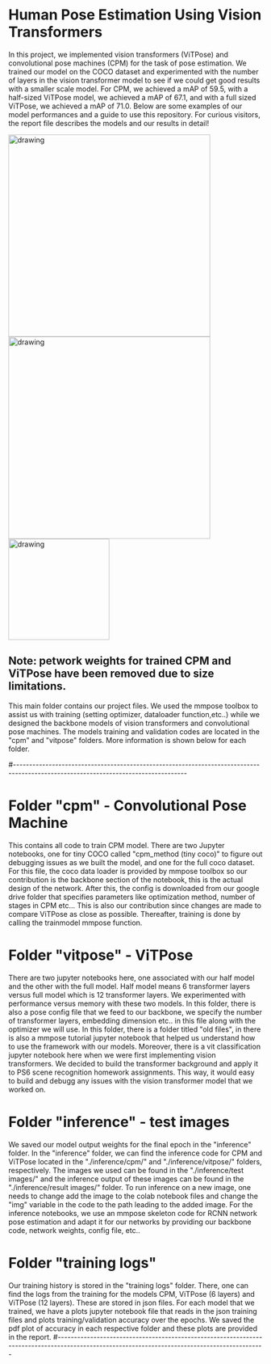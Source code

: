 # Human Pose Estimation Using Vision Transformers

In this project, we implemented vision transformers (ViTPose) and convolutional pose machines (CPM) for the task of pose estimation. We trained our model on the COCO dataset and experimented with the number of layers in the vision transformer model to see if we could get good results with a smaller scale model. For CPM, we achieved a mAP of 59.5, with a half-sized ViTPose model, we achieved a mAP of 67.1, and with a full sized ViTPose, we achieved a mAP of 71.0. Below are some examples of our model performances and a guide to use this repository. For curious visitors, the report file describes the models and our results in detail!

<img src="https://user-images.githubusercontent.com/85589562/211017426-f872dbfb-76f9-4b6e-9074-11dbaf9c892e.png" alt="drawing" width="400"/> <img src="https://user-images.githubusercontent.com/85589562/211017451-a466a6d9-6fd9-4fe1-9c9c-3bae7bc49c3e.png" alt="drawing" width="400"/> <img src="https://user-images.githubusercontent.com/85589562/211017484-43bad02a-9183-4043-8402-28cd49c68786.png" alt="drawing" width="200"/>

## Note: petwork weights for trained CPM and ViTPose have been removed due to size limitations.

This main folder contains our project files. We used the mmpose toolbox to assist us with training (setting optimizer, dataloader function,etc..) while we designed the backbone models of vision transformers and convolutional pose machines. The models training and validation codes are located in the "cpm" and "vitpose" folders. More information is shown below for each folder.

#-----------------------------------------------------------------------------------------------------------------------------------

# Folder "cpm" - Convolutional Pose Machine
This contains all code to train CPM model. There are two Jupyter notebooks, one for tiny COCO called "cpm_method (tiny coco)" to figure out debugging issues as we built the model, and one for the full coco dataset. For this file, the coco data loader is provided by mmpose toolbox so our contribution is the backbone section of the notebook, this is the actual design of the network. After this, the config is downloaded from our google drive folder that specifies parameters like optimization method, number of stages in CPM etc... This is also our contribution since changes are made to compare ViTPose as close as possible. Thereafter, training is done by calling the trainmodel mmpose function.

# Folder "vitpose" - ViTPose
There are two jupyter notebooks here, one associated with our half model and the other with the full model. Half model means 6 transformer layers versus full model which is 12 transformer layers. We experimented with performance versus memory with these two models. In this folder, there is also a pose config file that we feed to our backbone, we specify the number of transformer layers, embedding dimension etc.. in this file along with the optimizer we will use. In this folder, there is a folder titled "old files", in there is also a mmpose tutorial jupyter notebook that helped us understand how to use the framework with our models. Moreover, there is a vit classification jupyter notebook here when we were first implementing vision transformers. We decided to build the transformer background and apply it to PS6 scene recognition homework assignments. This way, it would easy to build and debugg any issues with the vision transformer model that we worked on. 

# Folder "inference" - test images
We saved our model output weights for the final epoch in the "inference" folder. In the "inference" folder, we can find the inference code for CPM and ViTPose located in the "./inference/cpm/" and "./inference/vitpose/" folders, respectively. The images we used can be found in the  "./inference/test images/" and the inference output of these images can be found in the "./inference/result images/" folder. To run inference on a new image, one needs to change add the image to the colab notebook files and change the "img" variable in the code to the path leading to the added image. For the inference notebooks, we use an mmpose skeleton code for RCNN network pose estimation and adapt it for our networks by providing our backbone code, network weights, config file, etc.. 

# Folder "training logs"
Our training history is stored in the "training logs" folder. There, one can find the logs from the training for the models CPM, ViTPose (6 layers) and ViTPose (12 layers). These are stored in json files. For each model that we trained, we have a plots jupyter notebook file that reads in the json training files and plots training/validation accuracy over the epochs. We saved the pdf plot of accuracy in each respective folder and these plots are provided in the report.
#----------------------------------------------------------------------------------------------------------------------------------------------
